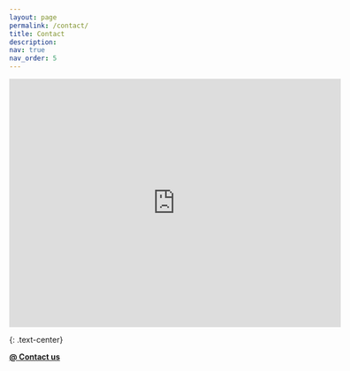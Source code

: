 ```yaml
---
layout: page
permalink: /contact/
title: Contact
description: 
nav: true
nav_order: 5
---
```





<iframe src="https://www.google.com/maps/embed?pb=!1m18!1m12!1m3!1d46704.90194150073!2d-78.84482475485142!3d42.97708616211921!2m3!1f0!2f0!3f0!3m2!1i1024!2i768!4f13.1!3m3!1m2!1s0x89d373d2261b049f%3A0x2868694d4fc4f56f!2sUniversity%20at%20Buffalo!5e0!3m2!1sen!2sus!4v1683135477033!5m2!1sen!2sus" width="600" height="450" style="border:0;" allowfullscreen="" loading="lazy" referrerpolicy="no-referrer-when-downgrade"></iframe>

<br>

{: .text-center}

<a class="btn btn-outline-dark" href="mailto:kaihangshi0@gmail.com"><b>@ Contact us</b></a><br>
